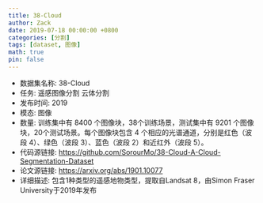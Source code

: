 ```yaml
---
title: 38-Cloud
author: Zack
date: 2019-07-18 00:00:00 +0800
categories: [分割]
tags: [dataset, 图像]
math: true
pin: false
---
```

- 数据集名称: 38-Cloud
- 任务: 遥感图像分割 云体分割
- 发布时间: 2019
- 模态: 图像
- 数量: 训练集中有 8400 个图像块，38个训练场景，测试集中有 9201 个图像块，20个测试场景。每个图像块包含 4 个相应的光谱通道，分别是红色（波段 4）、绿色（波段 3）、蓝色（波段 2）和近红外（波段 5）。
- 代码源链接: https://github.com/SorourMo/38-Cloud-A-Cloud-Segmentation-Dataset
- 论文源链接: https://arxiv.org/abs/1901.10077
- 详细描述: 包含1种类型的遥感地物类型，提取自Landsat 8，由Simon Fraser University于2019年发布
